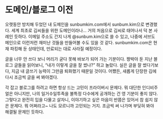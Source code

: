 # 도메인/블로그 이전
오랫동안 방치해 두었던 내 도메인을 sunbumkim.com에서 sunbum.kim으로 변경했다. 세계 최초로 김씨들을 위한 도메인이라나… 거의 처음으로 김씨로 태어나서 덕 본 사례인 듯하다. 이메일 주소도 간지 나게 @sunbum.kim으로 쓸 수 있고, 나중에 서브도메인으로 이런저런 재미난 것들을 만들어볼 수도 있을 것 같다. sunbumkim.com은 현재 파킹해 둔 상태인데, 만료되는 대로 사라질 예정이다.

글을 너무 안 쓰다 보니 머리가 굳다 못해 바보가 되어 가는 기분이다. 짱박아 둔 지난 블로그 글들을 읽어보니, “내가 이렇게 글을 잘 썼나?” 하고 놀랐다. 실은 글을 잘 썼다기보다, 지금 내 글쓰기 능력이 그만큼 퇴화했기 때문일 것이다. 어쨌든, 새롭게 단장한 김에 다시 조금씩 글을 써 봐야겠다.

각 잡고 블로그를 하려고 하면 항상 드는 고민이 프라이버시 문제다. 뭐 대단한 인디비주얼은 아니지만, 나의 일거수일투족을 불특정 다수에게 공개하는 건 영 기분이 좋지 않다. 그렇다고 완전히 입을 다물고 살자니, 이야기하고 싶은 마음이 반쯤은 있어서 참 쉽지 않은 문제다. 뭐 어쩌라고~ 나도 모르니까 고민되는 거지. 조금씩 써 나가며 부딪혀 봐야 해결될 문제인 듯하다.